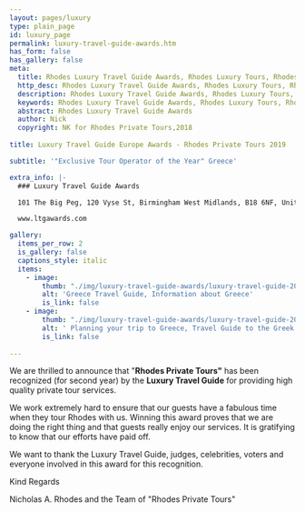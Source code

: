 ```yaml
---
layout: pages/luxury
type: plain_page
id: luxury_page
permalink: luxury-travel-guide-awards.htm
has_form: false
has_gallery: false
meta:
  title: Rhodes Luxury Travel Guide Awards, Rhodes Luxury Tours, Rhodes Private Tours
  http_desc: Rhodes Luxury Travel Guide Awards, Rhodes Luxury Tours, Rhodes Private Tours
  description: Rhodes Luxury Travel Guide Awards, Rhodes Luxury Tours, Rhodes Private Tours
  keywords: Rhodes Luxury Travel Guide Awards, Rhodes Luxury Tours, Rhodes Private Tours
  abstract: Rhodes Luxury Travel Guide Awards
  author: Nick
  copyright: NK for Rhodes Private Tours,2018
  
title: Luxury Travel Guide Europe Awards - Rhodes Private Tours 2019

subtitle: '"Exclusive Tour Operator of the Year" Greece'

extra_info: |-
  ### Luxury Travel Guide Awards

  101 The Big Peg, 120 Vyse St, Birmingham West Midlands, B18 6NF, United Kingdom

  www.ltgawards.com

gallery:
  items_per_row: 2
  is_gallery: false
  captions_style: italic
  items:
    - image:
        thumb: "./img/luxury-travel-guide-awards/luxury-travel-guide-2019.jpg"
        alt: 'Greece Travel Guide, Information about Greece'
        is_link: false
    - image:
        thumb: "./img/luxury-travel-guide-awards/luxury-travel-guide-2017.png"
        alt: ' Planning your trip to Greece, Travel Guide to the Greek Islands'
        is_link: false
    
---
```

We are thrilled to announce that "**Rhodes Private Tours"** has been recognized (for second year) by the **Luxury Travel Guide**  for providing high quality private tour services.

We work extremely hard to ensure that our guests have a fabulous time when they tour Rhodes with us. Winning this award proves that we are doing the right thing and that guests really enjoy our services. It is gratifying to know that our efforts have paid off.

We want to thank the Luxury Travel Guide, judges, celebrities, voters and everyone involved in this award for this recognition.

Kind Regards

Nicholas A. Rhodes and the Team of "Rhodes Private Tours"
